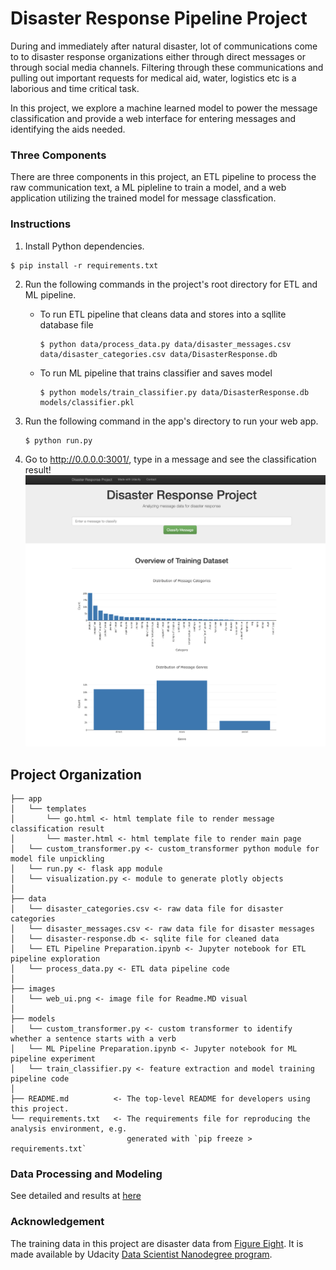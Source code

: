 # Disaster Response Pipeline Project

During and immediately after natural disaster, lot of communications come to to disaster response organizations either through direct messages or through social media channels. Filtering through these communications and pulling out  important requests for medical aid, water, logistics etc is a laborious and time critical task. 

In this project, we explore a machine learned model to power the message classification and provide a web interface for entering messages and identifying the aids needed. 

### Three Components

There are three components in this project, an ETL pipeline to process the raw communication text, a ML pipleline to train a model, and a web application utilizing the trained model for message classfication. 

### Instructions

1. Install Python dependencies.
```
$ pip install -r requirements.txt
```

2. Run the following commands in the project's root directory for ETL and ML pipeline.

    - To run ETL pipeline that cleans data and stores into a sqllite database file
        
        ```
        $ python data/process_data.py data/disaster_messages.csv data/disaster_categories.csv data/DisasterResponse.db
        ```

    - To run ML pipeline that trains classifier and saves model
        ```
        $ python models/train_classifier.py data/DisasterResponse.db models/classifier.pkl
        ```

3. Run the following command in the app's directory to run your web app.

    ```
    $ python run.py
    ```

4. Go to http://0.0.0.0:3001/, type in a message and see the classification result!
![Image](./images/web_ui.png)

Project Organization
------------
    ├── app           
    │   └── templates  
    │       └── go.html <- html template file to render message classification result
    │       └── master.html <- html template file to render main page
    │   └── custom_transformer.py <- custom_transformer python module for model file unpickling 
    │   └── run.py <- flask app module
    │   └── visualization.py <- module to generate plotly objects
    │
    ├── data           
    │   └── disaster_categories.csv <- raw data file for disaster categories
    │   └── disaster_messages.csv <- raw data file for disaster messages
    │   └── disaster-response.db <- sqlite file for cleaned data
    │   └── ETL Pipeline Preparation.ipynb <- Jupyter notebook for ETL pipeline exploration
    │   └── process_data.py <- ETL data pipeline code
    │
    ├── images
    │   └── web_ui.png <- image file for Readme.MD visual  
    │
    ├── models 
    │   └── custom_transformer.py <- custom transformer to identify whether a sentence starts with a verb 
    │   └── ML Pipeline Preparation.ipynb <- Jupyter notebook for ML pipeline experiment
    │   └── train_classifier.py <- feature extraction and model training pipeline code       
    │
    ├── README.md          <- The top-level README for developers using this project.
    └── requirements.txt   <- The requirements file for reproducing the analysis environment, e.g.
                              generated with `pip freeze > requirements.txt`
    

### Data Processing and Modeling

See detailed and results at [here](https://github.com/Juliaj/udacity-data-scientist/blob/gh-pages/disaster-response.md)

### Acknowledgement 
The training data in this project are disaster data from [Figure Eight](https://www.figure-eight.com/). It is made available by Udacity [Data Scientist Nanodegree program](https://classroom.udacity.com/nanodegrees/nd025). 
